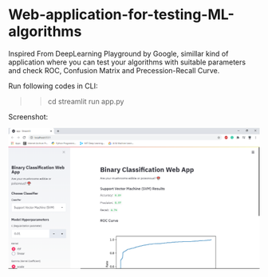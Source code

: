 # Web-application-for-testing-ML-algorithms

Inspired From DeepLearning Playground by Google, simillar kind of application where you can test your algorithms with suitable parameters and check ROC, Confusion Matrix and Precession-Recall Curve.

Run following codes in CLI:
 >> cd <location of ur app>
 >> streamlit run app.py
 
 Screenshot:
 
 
 ![](project_ss.PNG)
